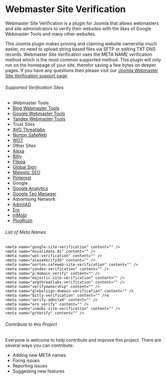 # Webmaster Site Verification
Webmaster Site Verification is a plugin for Joomla that allows webmasters and site administrators to verify their websites with the likes of Google Webmaster Tools and many other websites.

This Joomla plugin makes proving and claiming website ownership much easier, no need to upload string based files via SFTP or editing TXT DNS records. Webmaster Site Verification uses the META NAME verification method which is the most common supported method. This plugin will only run on the homepage of your site, therefor saving a few bytes on deeper pages. If you have any questions then please visit our [Joomla Webmaster Site Verification support page](https://www.bybe.net/joomla-webmaster-site-verification/#usage).

###### Supported Verification Sites
- Webmaster Tools
 - [Bing Webmaster Tools](http://www.bing.com/webmaster/help/how-to-verify-ownership-of-your-site-afcfefc6)
 - [Google Webmaster Tools](https://support.google.com/webmasters/answer/35659?vid=1-635750926115294249-375142463137913805)
 - [Yandex Webmaster Tools](https://yandex.com/support/webmaster/service/rights.xml)
- Trust Sites
 - [AVG Threatlabs](http://www.avgthreatlabs.com/ww-en/site-owner/)
 - [Norton SafeWeb](https://safeweb.norton.com/help/site_owners)
 - [WOT](https://www.mywot.com/wiki/Verify_your_website) 
- Other Sites
- [Alexa](http://www.alexa.com/siteowners/claim)
- [Bitly](https://bitly.com/)
- [Flippa](https://support.flippa.com/hc/en-us/articles/202470424-How-Do-I-Verify-Ownership-of-the-Site-I-am-Selling-)
- [Global Sign](https://support.globalsign.com/customer/portal/articles/1345666-verify-domain-ownership---approver-url-method-)
- [Majestic SEO](https://majestic.com/webmaster-tools)
- [Pinterest](https://help.pinterest.com/en/articles/confirm-your-website)
- Google
 - [Google Analytics](https://support.google.com/webmasters/answer/35659?vid=1-635750926115294249-375142463137913805)
 - [Google Tag Manager](https://support.google.com/webmasters/answer/35659?vid=1-635750926115294249-375142463137913805)
- Advertising Network
 - [AdmitAD](https://www.admitad.com/en/webmaster/registration/#)
 - [Ero](http://www.ero-advertising.com/)
 - [inMobi](http://www.inmobi.com/en/)
 - [PlugRush](https://www.plugrush.com/account/faq/5/55)

###### List of Meta Names 
```
<meta name="google-site-verification" content="" />
<meta name="msvalidate.01" content="" />
<meta name="wot-verification" content="" />
<meta name="alexaVerifyID" content="" />
<meta name="norton-safeweb-site-verification" content="" />
<meta name="yandex-verification" content="" />
<meta name="p:domain_verify" content="" />
<meta name="majestic-site-verification" content="" />
<meta name="avgthreatlabs-verification" content="" />
<meta name="verifyownership" content="" />
<meta name="globalsign-domain-verification" content="" />
<meta name="bitly-verification" content="" />a
<meta name="verify-admitad" content="" />
<meta name="ero_verify" content="" />
<meta name="inmobi-site-verification" content="" />
<meta name="prVerify" content="" />
```

###### Contribute to this Project
Everyone is welcome to help contribute and improve this project. There are several ways you can contribute:

- Adding new META names
- Fixing issues
- Reporting issues
- Suggesting new features
